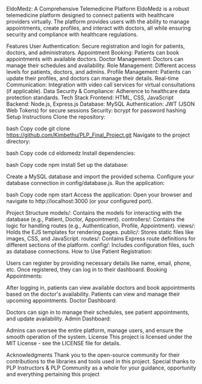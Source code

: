 EldoMedz: A Comprehensive Telemedicine Platform
EldoMedz is a robust telemedicine platform designed to connect patients with healthcare providers virtually. The platform provides users with the ability to manage appointments, create profiles, and interact with doctors, all while ensuring security and compliance with healthcare regulations.

Features
User Authentication: Secure registration and login for patients, doctors, and administrators.
Appointment Booking: Patients can book appointments with available doctors.
Doctor Management: Doctors can manage their schedules and availability.
Role Management: Different access levels for patients, doctors, and admins.
Profile Management: Patients can update their profiles, and doctors can manage their details.
Real-time Communication: Integration with video call services for virtual consultations (if applicable).
Data Security & Compliance: Adherence to healthcare data protection standards.
Tech Stack
Frontend: HTML, CSS, JavaScript
Backend: Node.js, Express.js
Database: MySQL
Authentication: JWT (JSON Web Tokens) for secure sessions
Security: bcrypt for password hashing
Setup Instructions
Clone the repository:

bash
Copy code
git clone https://github.com/Kimbethu/PLP_Final_Project.git
Navigate to the project directory:

bash
Copy code
cd eldomedz
Install dependencies:

bash
Copy code
npm install
Set up the database:

Create a MySQL database and import the provided schema.
Configure your database connection in config/database.js.
Run the application:

bash
Copy code
npm start
Access the application: Open your browser and navigate to http://localhost:3000 (or your configured port).

Project Structure
models/: Contains the models for interacting with the database (e.g., Patient, Doctor, Appointment).
controllers/: Contains the logic for handling routes (e.g., Authentication, Profile, Appointment).
views/: Holds the EJS templates for rendering pages.
public/: Stores static files like images, CSS, and JavaScript.
routes/: Contains Express route definitions for different sections of the platform.
config/: Includes configuration files, such as database connections.
How to Use
Patient Registration:

Users can register by providing necessary details like name, email, phone, etc.
Once registered, they can log in to their dashboard.
Booking Appointments:

After logging in, patients can view available doctors and book appointments based on the doctor's availability.
Patients can view and manage their upcoming appointments.
Doctor Dashboard:

Doctors can sign in to manage their schedules, see patient appointments, and update availability.
Admin Dashboard:

Admins can oversee the entire platform, manage users, and ensure the smooth operation of the system.
License
This project is licensed under the MIT License - see the LICENSE file for details.

Acknowledgments
Thank you to the open-source community for their contributions to the libraries and tools used in this project.
Special thanks to PLP Instructors & PLP Community as a whole for your guidance, opportunity and everything pertaining this project
